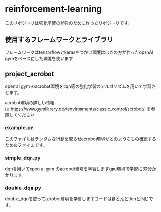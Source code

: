 # reinforcement-learning
このリポジトリは強化学習の勉強のために作ったリポジトリです。
## 使用するフレームワークとライブラリ

フレームワークはtensorflowとkerasをつかい環境はほかの方が作ったopenAI gymをベースにした環境を使います
## project_acrobot
open ai gym のacrobot環境をdqn等の強化学習のアルゴリズムを用いて学習させます。

acrobot環境の詳しい情報は'https://www.gymlibrary.dev/environments/classic_control/acrobot/'
を参照してください
### example.py
このファイルはランダムな行動を取らせacrobot環境がどのようなもの確認するためのファイルです。
### simple_dqn.py
dqnを用いてopen ai gym のacrobot環境を学習しますgpu環境で学習に30分かかります。
### double_dqn.py
double_dqnを使ってacrobot環境を学習しますコードはほとんどdqnと同じです。



